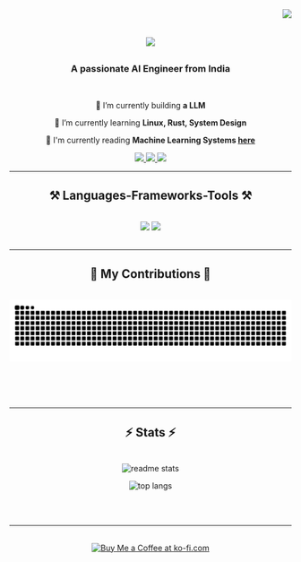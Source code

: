 <img align="right" src="https://visitor-badge.laobi.icu/badge?page_id=gokulrajar15.gokulrajar15" />

<h1 align="center">
    <img src="https://readme-typing-svg.herokuapp.com/?font=Righteous&size=35&center=true&vCenter=true&width=500&height=70&duration=4000&lines=Hi+There!+👋;+I'm+Gokul+Raja!;" />
</h1>

<h3 align="center">A passionate AI Engineer from India</h3>

<br/>

<div align="center">
 
 🔭 I’m currently building **a LLM**
 
 🌱 I’m currently learning **Linux, Rust, System Design**

 📖 I'm currently reading **Machine Learning Systems [here](https://www.mlsysbook.ai/)**


 </div>
 
<div align="center"> 
  <a href="mailto:gokulrajar15@gmail.com">
    <img src="https://img.shields.io/badge/Gmail-333333?style=for-the-badge&logo=gmail&logoColor=red" />
  </a>
  <a href="https://www.linkedin.com/in/gokul-raja-1541b8226/" target="_blank">
    <img src="https://img.shields.io/badge/LinkedIn-0077B5?style=for-the-badge&logo=linkedin&logoColor=white" target="_blank" />
  </a>
  <a href="https://gokulrajar15.github.io/gokulport.github.io/" target="_blank">
     <img src="https://img.shields.io/badge/Portfolio-FF5722?style=for-the-badge&logo=todoist&logoColor=white" target="_blank" /> <!-- sqlite, safari, google-chrome are other good icon options -->
  </a>
</div>

 <hr/>
 
<h2 align="center">⚒️ Languages-Frameworks-Tools ⚒️</h2>
<br/>
<div align="center">
    <img src="https://skillicons.dev/icons?i=pytorch,tensorflow,sklearn,python,linux,docker,azure,git," />
    <img src="https://skillicons.dev/icons?i=c,cpp,java,rust,mongodb,mysql,fastapi,django,flask," /><br>
</div>

<br/>
<hr/>

<div align="center">
  <h2>🐍 My Contributions 🐍</h2>
  <br>
  <img alt="snake eating my contributions" src="https://raw.githubusercontent.com/gokulrajar15/gokulrajar15/output/github-contribution-grid-snake.svg" />
  
  <br/><br/><br/>
</div>

<hr/>

<h2 align="center">⚡ Stats ⚡</h2>
<br>
<div align="center">
  <!-- GitHub Readme Stats -->
  <img 
    src="https://github-readme-stats.vercel.app/api?username=gokulrajar15&count_private=true&show_icons=true&theme=react&rank_icon=github&border_radius=10" 
    alt="readme stats" 
    width="400" 
    height="200" 
  />

  <!-- GitHub Top Languages -->
  <img 
    src="https://github-readme-stats.vercel.app/api/top-langs/?username=gokulrajar15&hide=HTML&langs_count=8&layout=compact&theme=react&border_radius=10&size_weight=0.5&count_weight=0.5" 
    alt="top langs" 
    width="400" 
    height="200" 
  />
</div>

<br/><br/>

<hr/>

<br/>

<div align="center">
<a href='https://ko-fi.com/gokulrajar' target='_blank'><img height='64' style='border:0px;height:64px;' src='https://storage.ko-fi.com/cdn/kofi1.png?v=3' border='0' alt='Buy Me a Coffee at ko-fi.com' /></a>
</div>

<br/>
